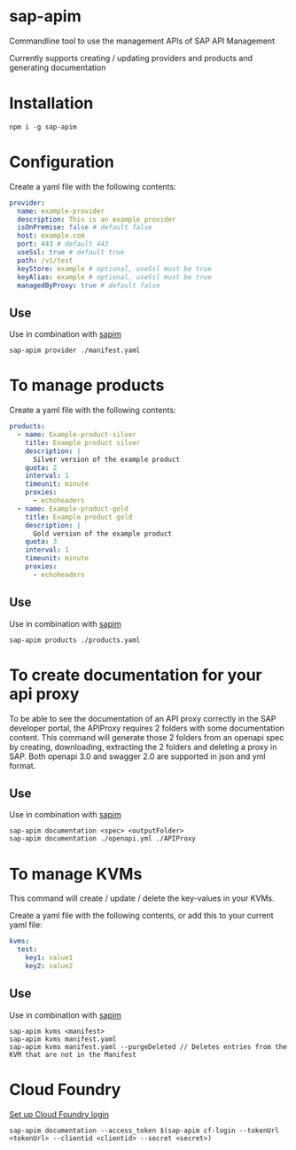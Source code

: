 # sap-apim
Commandline tool to use the management APIs of SAP API Management

Currently supports creating / updating providers and products and generating documentation

# Installation
```npm i -g sap-apim```

# Configuration
Create a yaml file with the following contents:
```yml
provider:
  name: example-provider
  description: This is an example provider
  isOnPremise: false # default false
  host: example.com
  port: 443 # default 443
  useSsl: true # default true
  path: /v1/test
  keyStore: example # optional, useSsl must be true
  keyAlias: example # optional, useSsl must be true
  managedByProxy: true # default false
```

## Use
Use in combination with [sapim](https://www.npmjs.com/package/sapim)

```sap-apim provider ./manifest.yaml```


# To manage products
Create a yaml file with the following contents:
```yml
products:
  - name: Example-product-silver
    title: Example product silver
    description: |
      Silver version of the example product
    quota: 2
    interval: 1
    timeunit: minute
    proxies:
      - echoheaders
  - name: Example-product-gold
    title: Example product gold
    description: |
      Gold version of the example product
    quota: 3
    interval: 1
    timeunit: minute
    proxies:
      - echoheaders
```

## Use
Use in combination with [sapim](https://www.npmjs.com/package/sapim)

```sap-apim products ./products.yaml```

# To create documentation for your api proxy
To be able to see the documentation of an API proxy correctly in the SAP developer portal, 
the APIProxy requires 2 folders with some documentation content.
This command will generate those 2 folders from an openapi spec by creating, downloading, extracting the 2 folders and deleting a proxy in SAP.
Both openapi 3.0 and swagger 2.0 are supported in json and yml format.

## Use
Use in combination with [sapim](https://www.npmjs.com/package/sapim)
```
sap-apim documentation <spec> <outputFolder>
sap-apim documentation ./openapi.yml ./APIProxy
```

# To manage KVMs
This command will create / update / delete the key-values in your KVMs.

Create a yaml file with the following contents, or add this to your current yaml file:
```yml
kvms:
  test:
    key1: value1
    key2: value2
```

## Use
Use in combination with [sapim](https://www.npmjs.com/package/sapim)
```
sap-apim kvms <manifest>
sap-apim kvms manifest.yaml
sap-apim kvms manifest.yaml --purgeDeleted // Deletes entries from the KVM that are not in the Manifest
```

# Cloud Foundry
[Set up Cloud Foundry login](https://help.sap.com/viewer/66d066d903c2473f81ec33acfe2ccdb4/Cloud/en-US/24a2c37abd754915a74ae0914bebaa5b.html)
```
sap-apim documentation --access_token $(sap-apim cf-login --tokenUrl <tokenUrl> --clientid <clientid> --secret <secret>)
```
